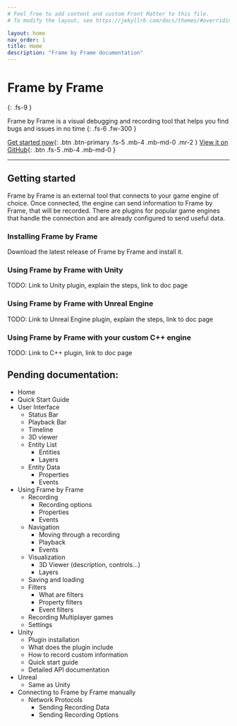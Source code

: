 ```yaml
---
# Feel free to add content and custom Front Matter to this file.
# To modify the layout, see https://jekyllrb.com/docs/themes/#overriding-theme-defaults

layout: home
nav_order: 1
title: Home
description: "Frame by Frame documentation"
---
```


# Frame by Frame
{: .fs-9 }

Frame by Frame is a visual debugging and recording tool that helps you find bugs and issues in no time
{: .fs-6 .fw-300 }

[Get started now](#getting-started){: .btn .btn-primary .fs-5 .mb-4 .mb-md-0 .mr-2 } [View it on GitHub](https://github.com/XDargu/FrameByFrame){: .btn .fs-5 .mb-4 .mb-md-0 }

---

## Getting started
Frame by Frame is an external tool that connects to your game engine of choice. Once connected, the engine can send information to Frame by Frame, that will be recorded. There are plugins for popular game engines that handle the connection and are already configured to send useful data.

### Installing Frame by Frame
Download the latest release of Frame by Frame and install it.

### Using Frame by Frame with Unity
TODO: Link to Unity plugin, explain the steps, link to doc page

### Using Frame by Frame with Unreal Engine
TODO: Link to Unreal Engine plugin, explain the steps, link to doc page

### Using Frame by Frame with your custom C++ engine
TODO: Link to C++ plugin, link to doc page


## Pending documentation:

- Home
- Quick Start Guide
- User Interface
	- Status Bar
	- Playback Bar
	- Timeline
	- 3D viewer
	- Entity List
		- Entities
		- Layers
	- Entity Data
		- Properties
		- Events
- Using Frame by Frame
	- Recording
		- Recording options
		- Properties
		- Events
	- Navigation
		- Moving through a recording
		- Playback
		- Events
	- Visualization
		- 3D Viewer (description, controls...)
		- Layers
	- Saving and loading
	- Filters
		- What are filters
		- Property filters
		- Event filters
	- Recording Multiplayer games
	- Settings
- Unity
	- Plugin installation
	- What does the plugin include
	- How to record custom information
	- Quick start guide
	- Detailed API documentation
- Unreal
	- Same as Unity
- Connecting to Frame by Frame manually
	- Network Protocols
		- Sending Recording Data
		- Sending Recording Options
     
  